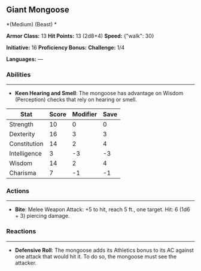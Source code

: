 ## Giant Mongoose
*(Medium) (Beast) *

**Armor Class:** 13
**Hit Points:** 13 (2d8+4)
**Speed:** {"walk": 30}

**Initiative:** 16
**Proficiency Bonus:**
**Challenge:** 1/4

**Languages:** —

### Abilities
 --- 
- **Keen Hearing and Smell**: The mongoose has advantage on Wisdom (Perception) checks that rely on hearing or smell.



| Stat | Score | Modifier | Save |
| ---- | ---- | ---- | ---- |
| Strength | 10 | 0 | 0 |
| Dexterity | 16 | 3 | 3 |
| Constitution | 14 | 2 | 4 |
| Intelligence | 3 | -3 | -3 |
| Wisdom | 14 | 2 | 4 |
| Charisma | 7 | -1 | -1 |

### Actions
 --- 
- **Bite**: Melee Weapon Attack: +5 to hit, reach 5 ft., one target. Hit: 6 (1d6 + 3) piercing damage.

### Reactions
 --- 
- **Defensive Roll**: The mongoose adds its Athletics bonus to its AC against one attack that would hit it. To do so, the mongoose must see the attacker.

